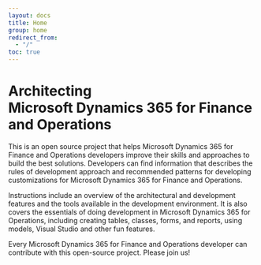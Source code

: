 ```yaml
---
layout: docs
title: Home
group: home
redirect_from:
  - "/"
toc: true
---
```


# Architecting</br>Microsoft Dynamics 365 for Finance and Operations

This is an open source project that helps Microsoft Dynamics 365 for Finance and Operations developers improve their skills and approaches to build the best solutions. Developers can find information that describes the rules of development approach and recommended patterns for developing customizations for Microsoft Dynamics 365 for Finance and Operations.

Instructions include an overview of the architectural and development features and the tools available in the development environment. It is also covers the essentials of doing development in Microsoft Dynamics 365 for Operations, including creating tables, classes, forms, and reports, using models, Visual Studio and other fun features.

Every Microsoft Dynamics 365 for Finance and Operations developer can contribute with this open-source project. 
Please join us!
